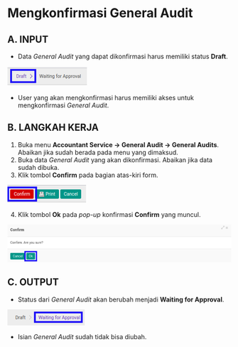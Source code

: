 # Mengkonfirmasi General Audit

## A. INPUT

* Data *General Audit* yang dapat dikonfirmasi harus memiliki status **Draft**.

![](../../img/general-audit/status-draft.png)

* User yang akan mengkonfirmasi harus memiliki akses untuk mengkonfirmasi *General Audit*.

## B. LANGKAH KERJA

1. Buka menu **Accountant Service -> General Audit -> General Audits**. Abaikan jika sudah berada pada menu yang dimaksud.
2. Buka data *General Audit* yang akan dikonfirmasi. Abaikan jika data sudah dibuka.
3. Klik tombol **Confirm** pada bagian atas-kiri form.

![](../../img/general-audit/tombol-confirm.png)

4. Klik tombol **Ok** pada *pop-up* konfirmasi **Confirm** yang muncul.

![](../../img/general-audit/pop-up-konfirmasi-confirm.png)

## C. OUTPUT

* Status dari *General Audit* akan berubah menjadi **Waiting for Approval**.

![](../../img/general-audit/status-waiting-for-approval.png)

* Isian *General Audit* sudah tidak bisa diubah.
